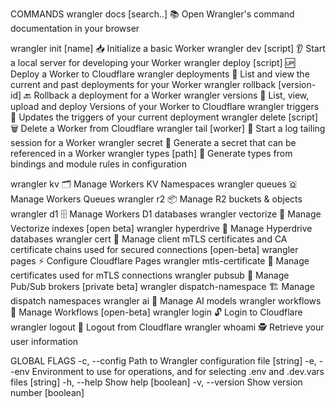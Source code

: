 COMMANDS
  wrangler docs [search..]        📚 Open Wrangler's command documentation in your browser

  wrangler init [name]            📥 Initialize a basic Worker
  wrangler dev [script]           👂 Start a local server for developing your Worker
  wrangler deploy [script]        🆙 Deploy a Worker to Cloudflare
  wrangler deployments            🚢 List and view the current and past deployments for your Worker
  wrangler rollback [version-id]  🔙 Rollback a deployment for a Worker
  wrangler versions               🫧  List, view, upload and deploy Versions of your Worker to Cloudflare
  wrangler triggers               🎯 Updates the triggers of your current deployment
  wrangler delete [script]        🗑  Delete a Worker from Cloudflare
  wrangler tail [worker]          🦚 Start a log tailing session for a Worker
  wrangler secret                 🤫 Generate a secret that can be referenced in a Worker
  wrangler types [path]           📝 Generate types from bindings and module rules in configuration

  wrangler kv                     🗂️  Manage Workers KV Namespaces
  wrangler queues                 🇶  Manage Workers Queues
  wrangler r2                     📦 Manage R2 buckets & objects
  wrangler d1                     🗄  Manage Workers D1 databases
  wrangler vectorize              🧮 Manage Vectorize indexes [open beta]
  wrangler hyperdrive             🚀 Manage Hyperdrive databases
  wrangler cert                   🪪 Manage client mTLS certificates and CA certificate chains used for secured connections [open-beta]
  wrangler pages                  ⚡️ Configure Cloudflare Pages
  wrangler mtls-certificate       🪪  Manage certificates used for mTLS connections
  wrangler pubsub                 📮 Manage Pub/Sub brokers [private beta]
  wrangler dispatch-namespace     🏗️  Manage dispatch namespaces
  wrangler ai                     🤖 Manage AI models
  wrangler workflows              🔁 Manage Workflows [open-beta]
  wrangler login                  🔓 Login to Cloudflare
  wrangler logout                 🚪 Logout from Cloudflare
  wrangler whoami                 🕵️  Retrieve your user information

GLOBAL FLAGS
  -c, --config   Path to Wrangler configuration file  [string]
  -e, --env      Environment to use for operations, and for selecting .env and .dev.vars files  [string]
  -h, --help     Show help  [boolean]
  -v, --version  Show version number  [boolean]